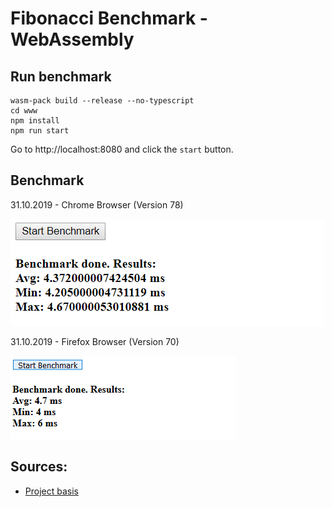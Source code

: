 # Fibonacci Benchmark - WebAssembly

## Run benchmark
```
wasm-pack build --release --no-typescript
cd www
npm install
npm run start
```
Go to http://localhost:8080 and click the `start` button.

## Benchmark
31.10.2019 - Chrome Browser (Version 78)

![Benchmark](benchmark_chrome.PNG)

31.10.2019 - Firefox Browser (Version 70)

![Benchmark](benchmark_firefox.PNG)


## Sources:
* [Project basis](https://github.com/rustwasm/wasm-pack-template)

